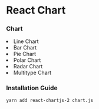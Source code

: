 <h1>React Chart</h1>

<h3>Chart</h3>
<li>Line Chart</li>
<li>Bar Chart</li>
<li>Pie Chart</li>
<li>Polar Chart</li>
<li>Radar Chart</li>
<li>Multitype Chart</li>


<h3>Installation Guide</h3>

```bash
yarn add react-chartjs-2 chart.js
```





